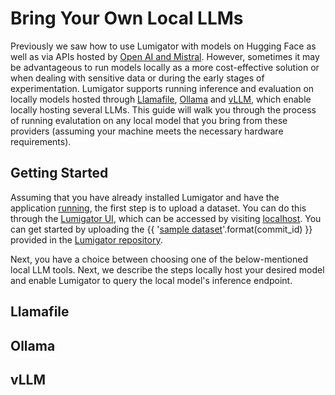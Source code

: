 # Bring Your Own Local LLMs
Previously we saw how to use Lumigator with models on Hugging Face as well as via APIs hosted by [Open AI and Mistral](../user-guides/inference.md#model-specification). However, sometimes it may be advantageous to run models locally as a more cost-effective solution or when dealing with sensitive data or during the early stages of experimentation. Lumigator supports running inference and evaluation on locally models hosted through [Llamafile](https://github.com/Mozilla-Ocho/llamafile), [Ollama](https://ollama.com/search) and [vLLM](https://docs.vllm.ai/en/latest/), which enable locally hosting several LLMs. This guide will walk you through the process of running evalutation on any local model that you bring from these providers (assuming your machine meets the necessary hardware requirements).

## Getting Started
Assuming that you have already installed Lumigator and have the application [running](../get-started/installation.md#local-deployment), the first step is to upload a dataset. You can do this through the [Lumigator UI](../get-started/ui-guide.md), which can be accessed by visiting [localhost](http://localhost). You can get started by uploading the {{ '[sample dataset](https://github.com/mozilla-ai/lumigator/blob/{}/lumigator/sample_data/dialogsum_exc.csv)'.format(commit_id) }} provided in the [Lumigator repository](https://github.com/mozilla-ai/lumigator).

Next, you have a choice between choosing one of the below-mentioned local LLM tools. Next, we describe the steps locally host your desired model and enable Lumigator to query the local model's inference endpoint.

## Llamafile


## Ollama


## vLLM
